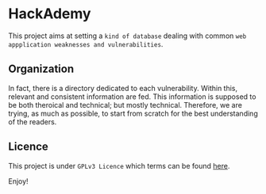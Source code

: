 # HackAdemy
This project aims at setting a `kind of database` dealing with common `web appplication weaknesses and vulnerabilities`.

## Organization
In fact, there is a directory dedicated to each vulnerability. Within this, relevant and consistent information are fed. This information is supposed to be both theroical and technical; but mostly technical.
Therefore, we are trying, as much as possible, to start from scratch for the best understanding of the readers.

## Licence
This project is under `GPLv3 Licence` which terms can be found [here](https://en.wikipedia.org/wiki/GNU_General_Public_License).


Enjoy!
